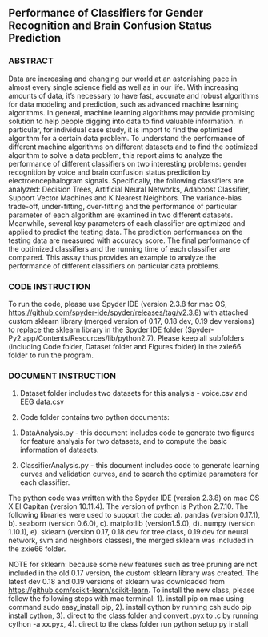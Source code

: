 ## Performance of Classifiers for Gender Recognition and Brain Confusion Status Prediction

### ABSTRACT

Data are increasing and changing our world at an astonishing pace in almost every single science
field as well as in our life. With increasing amounts of data, it’s necessary to have fast, accurate
and robust algorithms for data modeling and prediction, such as advanced machine learning
algorithms. In general, machine learning algorithms may provide promising solution to help
people digging into data to find valuable information. In particular, for individual case study, it is
import to find the optimized algorithm for a certain data problem. To understand the
performance of different machine algorithms on different datasets and to find the optimized
algorithm to solve a data problem, this report aims to analyze the performance of different
classifiers on two interesting problems: gender recognition by voice and brain confusion status
prediction by electroencephalogram signals. Specifically, the following classifiers are analyzed:
Decision Trees, Artificial Neural Networks, Adaboost Classifier, Support Vector Machines and K
Nearest Neighbors. The variance-bias trade-off, under-fitting, over-fitting and the performance
of particular parameter of each algorithm are examined in two different datasets. Meanwhile,
several key parameters of each classifier are optimized and applied to predict the testing data.
The prediction performances on the testing data are measured with accuracy score. The final
performance of the optimized classifiers and the running time of each classifier are compared.
This assay thus provides an example to analyze the performance of different classifiers on
particular data problems.


### CODE INSTRUCTION

To run the code, please use Spyder IDE (version 2.3.8 for mac OS, https://github.com/spyder-ide/spyder/releases/tag/v2.3.8) with attached custom sklearn library (merged version of 0.17, 0.18 dev, 0.19 dev versions) to replace the sklearn library  in the Spyder IDE folder (Spyder-Py2.app/Contents/Resources/lib/python2.7). Please keep all subfolders (including Code folder, Dataset folder and Figures folder) in the zxie66 folder to run the program.

### DOCUMENT INSTRUCTION

1. Dataset folder includes two datasets for this analysis - voice.csv and EEG data.csv

2. Code folder contains two python documents: 

1) DataAnalysis.py - this document includes code to generate two figures for feature analysis for two datasets, and to compute the basic information of datasets.

2) ClassifierAnalysis.py - this document includes code to generate learning curves and validation curves, and to search the optimize parameters for each classifier.

The python code was written with the Spyder IDE (version 2.3.8) on mac OS X El Capitan (version 10.11.4). The version of python is Python 2.7.10. The following libraries were used to support the code: a). pandas (version 0.17.1), b). seaborn (version 0.6.0), c). matplotlib (version1.5.0), d). numpy (version 1.10.1), e). sklearn (version 0.17, 0.18 dev for tree class, 0.19 dev for neural network, svm and neighbors classes), the merged sklearn was included in the zxie66 folder.

NOTE for sklearn: because some new features such as tree pruning are not included in the old 0.17 version, the custom sklearn library was created. The latest dev 0.18 and 0.19 versions of sklearn was downloaded from https://github.com/scikit-learn/scikit-learn. To install the new class, please follow the following steps with mac terminal:  1). install pip on mac using command sudo easy_install pip, 2). install cython by running csh sudo pip install cython, 3). direct to the class folder and convert .pyx to .c by running cython -a xx.pyx, 4). direct to the class folder run python setup.py install 

